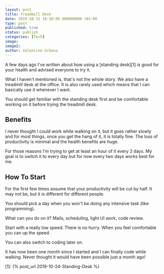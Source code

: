 ```yaml
---
layout: post
title: Treadmill Desk
date: 2019-10-31 16:28:05.000000000 +01:00
type: post
published: true
status: publish
categories: [Tech]
image:
image2:
author: Valentino Urbano
---
```


A few days ago I've written about how using a [standing desk][1] is good for your health and advised everyone to try it.

What I haven't mentioned is, that's not the whole story. We also have a treadmill desk at the office. It is also rarely used which means that I can basically use it whenever I want.

You should get familiar with the standing desk first and be comfortable working on it before trying the treadmill desk.

## Benefits

I never thought I could work while walking on it, but it goes rather slowly and for most things, once you get the hang of it, it is totally fine. The loss of productivity is minimal and the health benefits are huge.

For those reasons I'm trying to get at least an hour of it every 2 days. My goal is to switch it to every day but for now every two days works best for me.

## How To Start

For the first few times assume that your productivity will be cut by half. It may not be, but it is different for different people.

You should pick a day when you won't be doing any intensive task (like programming).

What can you do on it? Mails, scheduling, light UI work, code review.

Start with a really low speed. There is no hurry. When you feel comfortable you can up the speed.

You can also switch to coding later on.

It has now been one month since I started and I can finally code while walking. Never thought it would have been possible just a month ago!

[1]: {% post_url 2019-10-24-Standing-Desk %}